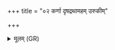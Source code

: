+++
title = "०२ कर्णा दृषद्रथामहम् उरुकीम्"

+++
<details><summary>मूलम् (GR)</summary>

कर्णा दृषद्रथामहम्  
उरुकीं केशिनीं क्रकुम् ।  
खडुरीम् अम्बरीष्यं  
नाशयामः सदान्वाः ॥ प्रपाठक ॥
</details>